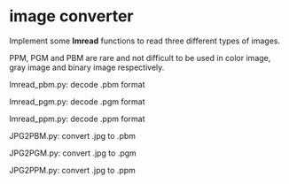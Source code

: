 # image converter

Implement some **Imread** functions to read three different types of images.

PPM, PGM and PBM are rare and not difficult to be used in color image, gray image and binary image respectively.

Imread_pbm.py: decode .pbm format

Imread_pgm.py: decode .pgm format

Imread_ppm.py: decode .ppm format

JPG2PBM.py: convert .jpg to .pbm

JPG2PGM.py: convert .jpg to .pgm

JPG2PPM.py: convert .jpg to .ppm